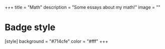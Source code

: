 +++
title = "Math"
description = "Some essays about my math!"
image = ""

# Badge style
[style]
    background = "#714cfe"
    color =  "#fff"
+++